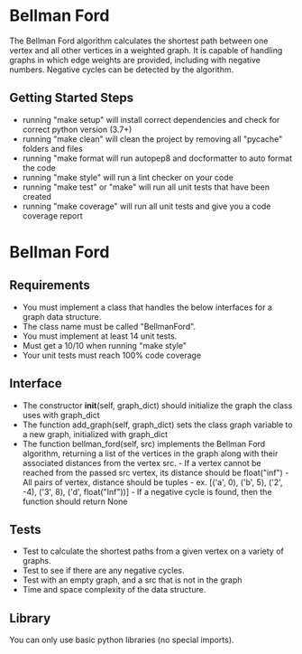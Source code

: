# Bellman Ford

The Bellman Ford algorithm calculates the shortest path between one vertex and all other vertices in a weighted graph. It is capable of handling graphs in which edge weights are provided, including with negative numbers. Negative cycles can be detected by the algorithm.

## Getting Started Steps

- running "make setup" will install correct dependencies and check for correct python version (3.7+)
- running "make clean" will clean the project by removing all "pycache" folders and files
- running "make format will run autopep8 and docformatter to auto format the code
- running "make style" will run a lint checker on your code
- running "make test" or "make" will run all unit tests that have been created
- running "make coverage" will run all unit tests and give you a code coverage report

# Bellman Ford

## Requirements

- You must implement a class that handles the below interfaces for a graph data structure.
- The class name must be called "BellmanFord".
- You must implement at least 14 unit tests.
- Must get a 10/10 when running "make style"
- Your unit tests must reach 100% code coverage

## Interface

- The constructor __init__(self, graph_dict) should initialize the graph the class uses with graph_dict
- The function add_graph(self, graph_dict) sets the class graph variable to a new graph, initialized with graph_dict
- The function bellman_ford(self, src) implements the Bellman Ford algorithm, returning a list of the vertices in the graph along with their associated distances from the vertex src.
      - If a vertex cannot be reached from the passed src vertex, its distance should be float("inf")
      - All pairs of vertex, distance should be tuples
      - ex. [('a', 0), ('b', 5), ('2', -4), ('3', 8), ('d', float("Inf"))]
      - If a negative cycle is found, then the function should return None

## Tests

- Test to calculate the shortest paths from a given vertex on a variety of graphs.
- Test to see if there are any negative cycles.
- Test with an empty graph, and a src that is not in the graph
- Time and space complexity of the data structure.

## Library

You can only use basic python libraries (no special imports).
